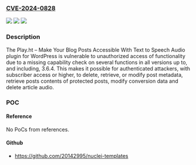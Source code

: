 ### [CVE-2024-0828](https://cve.mitre.org/cgi-bin/cvename.cgi?name=CVE-2024-0828)
![](https://img.shields.io/static/v1?label=Product&message=Play.ht%20%E2%80%93%20Make%20Your%20Blog%20Posts%20Accessible%20With%20Text%20to%20Speech%20Audio&color=blue)
![](https://img.shields.io/static/v1?label=Version&message=*%3C%3D%203.6.4%20&color=brighgreen)
![](https://img.shields.io/static/v1?label=Vulnerability&message=CWE-862%20Missing%20Authorization&color=brighgreen)

### Description

The Play.ht – Make Your Blog Posts Accessible With Text to Speech Audio plugin for WordPress is vulnerable to unauthorized access of functionality due to a missing capability check on several functions in all versions up to, and including, 3.6.4. This makes it possible for authenticated attackers, with subscriber access or higher, to delete, retrieve, or modify post metadata, retrieve posts contents of protected posts, modify conversion data and delete article audio.

### POC

#### Reference
No PoCs from references.

#### Github
- https://github.com/20142995/nuclei-templates

